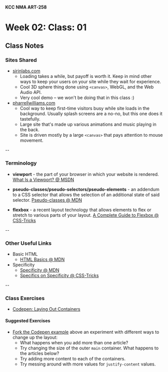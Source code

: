 #### KCC NMA ART-258
# Week 02: Class: 01

## Class Notes

### Sites Shared

- [sirinlabs.com](sirinlabs.com)
  - Loading takes a while, but payoff is worth it. Keep in mind other ways to keep your users on your site while they wait for experience.
  - Cool 3D sphere thing done using `<canvas>`, WebGL, and the Web Audio API.
  - Very cool demo – we won't be doing that in this class :)
- [pharrellwilliams.com](pharrellwilliams.com)
	- Cool way to keep first-time visitors busy while site loads in the background. Usually splash screens are a no-no, but this one does it tastefully.
	- Large site that's made up various animations and music playing in the back.
	- Site is driven mostly by a large `<canvas>` that pays attention to mouse movement.

--

### Terminology

- __viewport__ - the part of your browser in which your website is rendered. [What Is a Viewport? @ MSDN](https://msdn.microsoft.com/en-us/library/ff634571.aspx)

- __pseudo-classes/pseudo-selectors/pseudo-elements__ - an addendum to a CSS selector that allows the selection of an additional state of said selector. [Pseudo-classes @ MDN](https://developer.mozilla.org/en-US/docs/Web/CSS/Pseudo-classes)

- __flexbox__ - a recent layout technology that allows elements to flex or stretch to various parts of your layout. [A Complete Guide to Flexbox @ CSS-Tricks](https://css-tricks.com/snippets/css/a-guide-to-flexbox/)

--

### Other Useful Links

- Basic HTML
	- [HTML Basics @ MDN](https://developer.mozilla.org/en-US/docs/Learn/Getting_started_with_the_web/HTML_basics)
- Specificity
	-  [Specificity @ MDN](https://developer.mozilla.org/en-US/docs/Web/CSS/Specificity)
	- [Specifics on Specificity @ CSS-Tricks](https://css-tricks.com/specifics-on-css-specificity/)

--

### Class Exercises

- [Codepen: Laying Out Containers](http://codepen.io/simplesessions/pen/amoYNV)

#### Suggested Exercises

- [Fork the Codepen example](https://blog.codepen.io/documentation/features/forks/) above an experiment with different ways to change up the layout:
	- What happens when you add more than one article?
	- Try changing the size of the outer `main` container. What happens to the articles below?
	- Try adding more content to each of the containers.
	- Try messing around with more values for `justify-content` values.